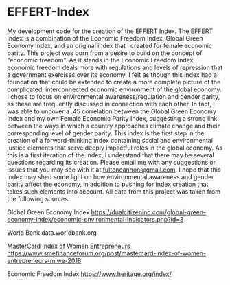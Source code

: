 # EFFERT-Index
My development code for the creation of the EFFERT Index. 
The EFFERT Index is a combination of the Economic Freedom Index, Global Green Economy Index, and an original index
that I created for female economic parity. This project was born from a desire to build on the concept of "economic freedom".
As it stands in the Economic Freedom Index, economic freedom deals more with regulations and levels of repression that a 
government exercises over its economy. I felt as though this index had a foundation that could be extended to create a more 
complete picture of the complicated, interconnected economic environment of the global economy. I chose to focus on environmental
awareness/regulation and gender parity, as these are frequently discussed in connection with each other. In fact, I was able to uncover 
a .45 correlation between the Global Green Economy Index and my own Female Economic Parity Index, suggesting a strong link between
the ways in which a country approaches climate change and their corresponding level of gender parity. This index is the first step in 
the creation of a forward-thinking index containing social and environmental justice elements that serve deeply impactful roles
in the global economy. As this is a first iteration of the index, I understand that there may be several questions regarding its 
creation. Please email me with any suggestions or issues that you may see with it at fultoncannon@gmail.com. I hope that this index 
may shed some light on how environmental awareness and gender parity affect the economy, in addition to pushing for index creation
that takes such elements into account. All data from this project was taken from the following sources.

Global Green Economy Index
https://dualcitizeninc.com/global-green-economy-index/economic-environmental-indicators.php?id=3

World Bank
data.worldbank.org

MasterCard Index of Women Entrepreneurs
https://www.smefinanceforum.org/post/mastercard-index-of-women-entrepreneurs-miwe-2018

Economic Freedom Index
https://www.heritage.org/index/

